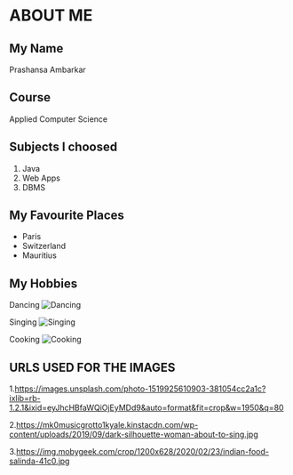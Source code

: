 # ABOUT ME 

## My Name
Prashansa Ambarkar

## Course
Applied Computer Science

## Subjects I choosed
1. Java 
2. Web Apps
3. DBMS

## My Favourite Places
* Paris
* Switzerland
* Mauritius

## My Hobbies
Dancing 
![Dancing](https://images.unsplash.com/photo-1519925610903-381054cc2a1c?ixlib=rb-1.2.1&ixid=eyJhcHBfaWQiOjEyMDd9&auto=format&fit=crop&w=1950&q=80)

Singing 
![Singing](https://mk0musicgrotto1kyale.kinstacdn.com/wp-content/uploads/2019/09/dark-silhouette-woman-about-to-sing.jpg)

Cooking
![Cooking](https://img.mobygeek.com/crop/1200x628/2020/02/23/indian-food-salinda-41c0.jpg)


## URLS USED FOR THE IMAGES
1.https://images.unsplash.com/photo-1519925610903-381054cc2a1c?ixlib=rb-1.2.1&ixid=eyJhcHBfaWQiOjEyMDd9&auto=format&fit=crop&w=1950&q=80

2.https://mk0musicgrotto1kyale.kinstacdn.com/wp-content/uploads/2019/09/dark-silhouette-woman-about-to-sing.jpg

3.https://img.mobygeek.com/crop/1200x628/2020/02/23/indian-food-salinda-41c0.jpg
